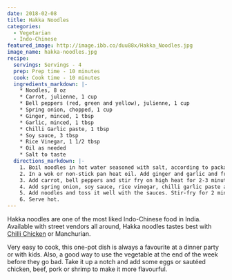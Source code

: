 ```yaml
---
date: 2018-02-08
title: Hakka Noodles
categories:
  - Vegetarian
  - Indo-Chinese
featured_image: http://image.ibb.co/duu88x/Hakka_Noodles.jpg
image_name: hakka-noodles.jpg
recipe:
  servings: Servings - 4
  prep: Prep time - 10 minutes
  cook: Cook time - 10 minutes
  ingredients_markdown: |-
    * Noodles, 8 oz
    * Carrot, julienne, 1 cup
    * Bell peppers (red, green and yellow), julienne, 1 cup
    * Spring onion, chopped, 1 cup 
    * Ginger, minced, 1 tbsp
    * Garlic, minced, 1 tbsp
    * Chilli Garlic paste, 1 tbsp
    * Soy sauce, 3 tbsp
    * Rice Vinegar, 1 1/2 tbsp
    * Oil as needed
    * Salt to taste
  directions_markdown: |-
    1. Boil noodles in hot water seasoned with salt, according to package instructions. Rinse with cold water in a colander.   Add 1 Tsp oil so that noodles don’t stick to each other.
    2. In a wok or non-stick pan heat oil. Add ginger and garlic and fry for a minute on high flame.
    3. Add carrot, bell peppers and stir fry on high heat for 2-3 minutes. Do not overcook the vegetables.
    4. Add spring onion, soy sauce, rice vinegar, chilli garlic paste and salt and mix well. 
    5. Add noodles and toss it well with the sauces. Stir-fry for 2 minutes. 
    6. Serve hot.
---
```

 Hakka noodles are one of the most liked Indo-Chinese food in India. Available with street vendors all around, Hakka noodles tastes best with [Chilli Chicken](https://www.spicesandmix.com/non-vegetarian/indo-chinese/2018/01/31/chilli-chicken/) or Manchurian. 

Very easy to cook, this one-pot dish is always a favourite at a dinner party or with kids. Also, a good way to use the vegetable at the end of the week before they go bad. Take it up a notch and add some eggs or sautéed chicken, beef, pork or shrimp to make it more flavourful. 
